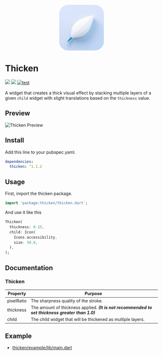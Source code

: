 <p align="center">
  <img src="https://raw.githubusercontent.com/Nialixus/thicken/refs/heads/main/logo.png" alt="Thicken Logo" width="150">
</p>

# Thicken

<a href='https://pub.dev/packages/thicken'><img src='https://img.shields.io/pub/v/thicken.svg?logo=flutter&color=blue&style=flat-square'/></a>
<a href="https://codecov.io/gh/Nialixus/thicken"><img src="https://codecov.io/gh/Nialixus/thicken/graph/badge.svg?token=T66X1R33QE"/></a>
<a href="https://github.com/Nialixus/thicken/actions"><img src="https://github.com/Nialixus/thicken/actions/workflows/test_coverage.yaml/badge.svg" alt="test"/></a>
\
\
A widget that creates a thick visual effect by stacking multiple layers of a given `child` widget with slight translations based on the `thickness` value.

## Preview
<img src="https://github.com/user-attachments/assets/c663a3fe-1410-47d0-a802-2b085b7cf551" alt="Thicken Preview" width="1280">


## Install

Add this line to your pubspec.yaml.

```yaml
dependencies:
  thicken: ^1.1.2
```

## Usage

First, import the thicken package.

```dart
import 'package:thicken/thicken.dart';
```

And use it like this

```dart
Thicken(
  thickness: 0.15,
  child: Icon(
    Icons.accessibility,
    size: 50.0,
  ),
);
```

## Documentation

### Thicken

| Property           | Purpose                                                                                                           |
| ------------------ | ----------------------------------------------------------------------------------------------------------------- |
| pixelRatio         | The sharpness quality of the stroke.                                                                              |
| thickness          | The amount of thickness applied. _**(It is not recommended to set thickness greater than 1.0)**_                  |
| child              | The child widget that will be thickened as multiple layers.                                                       |

## Example

- <a href="https://github.com/Nialixus/thicken/blob/master/example/lib/main.dart">thicken/example/lib/main.dart</a>
